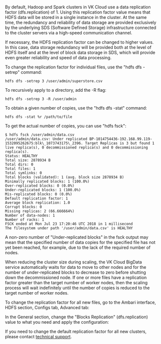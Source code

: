By default, Hadoop and Spark clusters in VK Cloud use a data replication factor (dfs.replication) of 1. Using this replication factor value means that HDFS data will be stored in a single instance in the cluster. At the same time, the redundancy and reliability of data storage are provided exclusively by the underlying SDS (Software Defined Storage) infrastructure connected to the cluster servers via a high-speed communication channel.

If necessary, the HDFS replication factor can be changed to higher values. In this case, data storage redundancy will be provided both at the level of HDFS itself and at the level of block data storage in SDS, which will provide even greater reliability and speed of data processing.

To change the replication factor for individual files, use the "hdfs dfs -setrep" command:

```
hdfs dfs -setrep 3 /user/admin/superstore.csv
```

To recursively apply to a directory, add the -R flag:

```
hdfs dfs -setrep 3 -R /user/admin
```

To obtain a given number of copies, use the "hdfs dfs -stat" command:

```
hdfs dfs -stat %r /path/to/file
```

To get the actual number of copies, you can use "hdfs fsck":

```
$ hdfs fsck /user/admin/data.csv
/user/admin/data.csv: Under replicated BP-1014754436-192.168.99.119-1532095262675:blk\_1073743175\_2396. Target Replicas is 3 but found 1 live replica(s), 0 decommissioned replica(s) and 0 decommissioning replica(s).
Status: HEALTHY
Total size: 2878934 B
Total dirs: 0
Total files: 1
Total symlinks: 0
Total blocks (validated): 1 (avg. block size 2878934 B)
Minimally replicated blocks: 1 (100.0%)
Over-replicated blocks: 0 (0.0%)
Under-replicated blocks: 1 (100.0%)
Mis-replicated blocks: 0 (0.0%)
Default replication factor: 1
Average block replication: 1.0
Corrupt blocks: 0
Missing replicas: 2 (66.666664%)
Number of data-nodes: 1
Number of racks: 1
FSCK ended at Mon Jul 23 17:20:46 UTC 2018 in 1 millisecond
The filesystem under path '/user/admin/data.csv' is HEALTHY
```

A non-zero number of "Under-replicated blocks" in the fsck output may mean that the specified number of data copies for the specified file has not yet been reached, for example, due to the lack of the required number of nodes.

When reducing the cluster size during scaling, the VK Cloud BigData service automatically waits for data to move to other nodes and for the number of under-replicated blocks to decrease to zero before shutting down the decommissioned node. If one or more files have a replication factor greater than the target number of worker nodes, then the scaling process will wait indefinitely until the number of copies is reduced to the target number of worker nodes.

To change the replication factor for all new files, go to the Ambari interface, HDFS section, Configs tab, Advanced tab:

In the General section, change the "Blocks Replication" (dfs.replication) value to what you need and apply the configuration:

If you need to change the default replication factor for all new clusters, please contact [technical support](/en/contacts).
